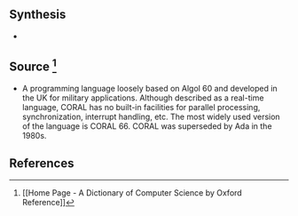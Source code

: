 ## Synthesis
- 
## Source [^1]
- A programming language loosely based on Algol 60 and developed in the UK for military applications. Although described as a real-time language, CORAL has no built-in facilities for parallel processing, synchronization, interrupt handling, etc. The most widely used version of the language is CORAL 66. CORAL was superseded by Ada in the 1980s.
## References

[^1]: [[Home Page - A Dictionary of Computer Science by Oxford Reference]]